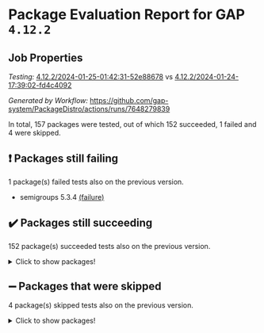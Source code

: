# Package Evaluation Report for GAP `4.12.2`

## Job Properties

*Testing:* [4.12.2/2024-01-25-01:42:31-52e88678](https://github.com/gap-system/PackageDistro/blob/data/reports/4.12.2/2024-01-25-01:42:31-52e88678) vs [4.12.2/2024-01-24-17:39:02-fd4c4092](https://github.com/gap-system/PackageDistro/blob/data/reports/4.12.2/2024-01-24-17:39:02-fd4c4092)

*Generated by Workflow:* https://github.com/gap-system/PackageDistro/actions/runs/7648279839

In total, 157 packages were tested, out of which 152 succeeded, 1 failed and 4 were skipped.

## :exclamation: Packages still failing

1 package(s) failed tests also on the previous version.
- semigroups 5.3.4 [(failure)](https://github.com/gap-system/PackageDistro/actions/runs/7648279839/job/20841419683)

## :heavy_check_mark: Packages still succeeding

152 package(s) succeeded tests also on the previous version.
<details><summary>Click to show packages!</summary>

- 4ti2interface 2023.02-04 [(success)](https://github.com/gap-system/PackageDistro/actions/runs/7648279839/job/20841398837)
- ace 5.6.2 [(success)](https://github.com/gap-system/PackageDistro/actions/runs/7648279839/job/20841399006)
- aclib 1.3.2 [(success)](https://github.com/gap-system/PackageDistro/actions/runs/7648279839/job/20841399157)
- agt 0.3.1 [(success)](https://github.com/gap-system/PackageDistro/actions/runs/7648279839/job/20841399303)
- alnuth 3.2.1 [(success)](https://github.com/gap-system/PackageDistro/actions/runs/7648279839/job/20841399462)
- anupq 3.3.0 [(success)](https://github.com/gap-system/PackageDistro/actions/runs/7648279839/job/20841399638)
- atlasrep 2.1.8 [(success)](https://github.com/gap-system/PackageDistro/actions/runs/7648279839/job/20841399809)
- autodoc 2023.06.19 [(success)](https://github.com/gap-system/PackageDistro/actions/runs/7648279839/job/20841399962)
- automata 1.15 [(success)](https://github.com/gap-system/PackageDistro/actions/runs/7648279839/job/20841400120)
- automgrp 1.3.2 [(success)](https://github.com/gap-system/PackageDistro/actions/runs/7648279839/job/20841400267)
- autpgrp 1.11 [(success)](https://github.com/gap-system/PackageDistro/actions/runs/7648279839/job/20841400422)
- cap 2024.01-05 [(success)](https://github.com/gap-system/PackageDistro/actions/runs/7648279839/job/20841400571)
- caratinterface 2.3.6 [(success)](https://github.com/gap-system/PackageDistro/actions/runs/7648279839/job/20841400735)
- cddinterface 2022.11.01 [(success)](https://github.com/gap-system/PackageDistro/actions/runs/7648279839/job/20841400896)
- circle 1.6.6 [(success)](https://github.com/gap-system/PackageDistro/actions/runs/7648279839/job/20841401076)
- classicpres 1.22 [(success)](https://github.com/gap-system/PackageDistro/actions/runs/7648279839/job/20841401219)
- cohomolo 1.6.11 [(success)](https://github.com/gap-system/PackageDistro/actions/runs/7648279839/job/20841401371)
- congruence 1.2.5 [(success)](https://github.com/gap-system/PackageDistro/actions/runs/7648279839/job/20841401525)
- corelg 1.56 [(success)](https://github.com/gap-system/PackageDistro/actions/runs/7648279839/job/20841401675)
- crime 1.6 [(success)](https://github.com/gap-system/PackageDistro/actions/runs/7648279839/job/20841401837)
- crisp 1.4.6 [(success)](https://github.com/gap-system/PackageDistro/actions/runs/7648279839/job/20841401980)
- crypting 0.10.4 [(success)](https://github.com/gap-system/PackageDistro/actions/runs/7648279839/job/20841402132)
- cryst 4.1.27 [(success)](https://github.com/gap-system/PackageDistro/actions/runs/7648279839/job/20841402269)
- crystcat 1.1.10 [(success)](https://github.com/gap-system/PackageDistro/actions/runs/7648279839/job/20841402408)
- ctbllib 1.3.7 [(success)](https://github.com/gap-system/PackageDistro/actions/runs/7648279839/job/20841402545)
- cubefree 1.19 [(success)](https://github.com/gap-system/PackageDistro/actions/runs/7648279839/job/20841402687)
- curlinterface 2.3.2 [(success)](https://github.com/gap-system/PackageDistro/actions/runs/7648279839/job/20841402818)
- cvec 2.8.1 [(success)](https://github.com/gap-system/PackageDistro/actions/runs/7648279839/job/20841402982)
- datastructures 0.3.0 [(success)](https://github.com/gap-system/PackageDistro/actions/runs/7648279839/job/20841403132)
- deepthought 1.0.6 [(success)](https://github.com/gap-system/PackageDistro/actions/runs/7648279839/job/20841403280)
- design 1.8 [(success)](https://github.com/gap-system/PackageDistro/actions/runs/7648279839/job/20841403429)
- difsets 2.3.1 [(success)](https://github.com/gap-system/PackageDistro/actions/runs/7648279839/job/20841403580)
- digraphs 1.6.3 [(success)](https://github.com/gap-system/PackageDistro/actions/runs/7648279839/job/20841403732)
- edim 1.3.7 [(success)](https://github.com/gap-system/PackageDistro/actions/runs/7648279839/job/20841403892)
- example 4.3.4 [(success)](https://github.com/gap-system/PackageDistro/actions/runs/7648279839/job/20841404039)
- examplesforhomalg 2023.10-01 [(success)](https://github.com/gap-system/PackageDistro/actions/runs/7648279839/job/20841404193)
- factint 1.6.3 [(success)](https://github.com/gap-system/PackageDistro/actions/runs/7648279839/job/20841404340)
- ferret 1.0.10 [(success)](https://github.com/gap-system/PackageDistro/actions/runs/7648279839/job/20841404489)
- fga 1.5.0 [(success)](https://github.com/gap-system/PackageDistro/actions/runs/7648279839/job/20841404674)
- fining 1.5.6 [(success)](https://github.com/gap-system/PackageDistro/actions/runs/7648279839/job/20841404818)
- float 1.0.4 [(success)](https://github.com/gap-system/PackageDistro/actions/runs/7648279839/job/20841404974)
- format 1.4.3 [(success)](https://github.com/gap-system/PackageDistro/actions/runs/7648279839/job/20841405152)
- forms 1.2.9 [(success)](https://github.com/gap-system/PackageDistro/actions/runs/7648279839/job/20841405307)
- fplsa 1.2.6 [(success)](https://github.com/gap-system/PackageDistro/actions/runs/7648279839/job/20841405463)
- fr 2.4.13 [(success)](https://github.com/gap-system/PackageDistro/actions/runs/7648279839/job/20841405619)
- francy 2.0.3 [(success)](https://github.com/gap-system/PackageDistro/actions/runs/7648279839/job/20841405780)
- fwtree 1.3 [(success)](https://github.com/gap-system/PackageDistro/actions/runs/7648279839/job/20841405961)
- gapdoc 1.6.6 [(success)](https://github.com/gap-system/PackageDistro/actions/runs/7648279839/job/20841406123)
- gauss 2023.02-04 [(success)](https://github.com/gap-system/PackageDistro/actions/runs/7648279839/job/20841406276)
- gaussforhomalg 2023.11-01 [(success)](https://github.com/gap-system/PackageDistro/actions/runs/7648279839/job/20841406423)
- gbnp 1.0.5 [(success)](https://github.com/gap-system/PackageDistro/actions/runs/7648279839/job/20841406604)
- generalizedmorphismsforcap 2024.01-01 [(success)](https://github.com/gap-system/PackageDistro/actions/runs/7648279839/job/20841406756)
- genss 1.6.8 [(success)](https://github.com/gap-system/PackageDistro/actions/runs/7648279839/job/20841406900)
- gradedmodules 2024.01-01 [(success)](https://github.com/gap-system/PackageDistro/actions/runs/7648279839/job/20841407038)
- gradedringforhomalg 2023.08-01 [(success)](https://github.com/gap-system/PackageDistro/actions/runs/7648279839/job/20841407205)
- grape 4.9.0 [(success)](https://github.com/gap-system/PackageDistro/actions/runs/7648279839/job/20841407382)
- groupoids 1.74 [(success)](https://github.com/gap-system/PackageDistro/actions/runs/7648279839/job/20841407561)
- grpconst 2.6.5 [(success)](https://github.com/gap-system/PackageDistro/actions/runs/7648279839/job/20841407710)
- guarana 0.96.3 [(success)](https://github.com/gap-system/PackageDistro/actions/runs/7648279839/job/20841407844)
- guava 3.18 [(success)](https://github.com/gap-system/PackageDistro/actions/runs/7648279839/job/20841408359)
- hap 1.61 [(success)](https://github.com/gap-system/PackageDistro/actions/runs/7648279839/job/20841408625)
- hapcryst 0.1.15 [(success)](https://github.com/gap-system/PackageDistro/actions/runs/7648279839/job/20841408774)
- hecke 1.5.3 [(success)](https://github.com/gap-system/PackageDistro/actions/runs/7648279839/job/20841408925)
- help 3.5 [(success)](https://github.com/gap-system/PackageDistro/actions/runs/7648279839/job/20841409029)
- homalg 2024.01-01 [(success)](https://github.com/gap-system/PackageDistro/actions/runs/7648279839/job/20841409204)
- homalgtocas 2023.11-01 [(success)](https://github.com/gap-system/PackageDistro/actions/runs/7648279839/job/20841409369)
- idrel 2.46 [(success)](https://github.com/gap-system/PackageDistro/actions/runs/7648279839/job/20841409523)
- images 1.3.2 [(success)](https://github.com/gap-system/PackageDistro/actions/runs/7648279839/job/20841409669)
- intpic 0.3.0 [(success)](https://github.com/gap-system/PackageDistro/actions/runs/7648279839/job/20841409824)
- io 4.8.2 [(success)](https://github.com/gap-system/PackageDistro/actions/runs/7648279839/job/20841410048)
- io_forhomalg 2023.02-04 [(success)](https://github.com/gap-system/PackageDistro/actions/runs/7648279839/job/20841410212)
- irredsol 1.4.4 [(success)](https://github.com/gap-system/PackageDistro/actions/runs/7648279839/job/20841410372)
- json 2.2.0 [(success)](https://github.com/gap-system/PackageDistro/actions/runs/7648279839/job/20841410530)
- jupyterkernel 1.5.0 [(success)](https://github.com/gap-system/PackageDistro/actions/runs/7648279839/job/20841410705)
- jupyterviz 1.5.6 [(success)](https://github.com/gap-system/PackageDistro/actions/runs/7648279839/job/20841410868)
- kan 1.37 [(success)](https://github.com/gap-system/PackageDistro/actions/runs/7648279839/job/20841411102)
- kbmag 1.5.11 [(success)](https://github.com/gap-system/PackageDistro/actions/runs/7648279839/job/20841411342)
- laguna 3.9.6 [(success)](https://github.com/gap-system/PackageDistro/actions/runs/7648279839/job/20841411544)
- liealgdb 2.2.1 [(success)](https://github.com/gap-system/PackageDistro/actions/runs/7648279839/job/20841411766)
- liepring 2.8 [(success)](https://github.com/gap-system/PackageDistro/actions/runs/7648279839/job/20841411969)
- liering 2.4.2 [(success)](https://github.com/gap-system/PackageDistro/actions/runs/7648279839/job/20841412222)
- linearalgebraforcap 2024.01-05 [(success)](https://github.com/gap-system/PackageDistro/actions/runs/7648279839/job/20841412437)
- localizeringforhomalg 2023.10-01 [(success)](https://github.com/gap-system/PackageDistro/actions/runs/7648279839/job/20841412667)
- loops 3.4.3 [(success)](https://github.com/gap-system/PackageDistro/actions/runs/7648279839/job/20841412859)
- lpres 1.0.3 [(success)](https://github.com/gap-system/PackageDistro/actions/runs/7648279839/job/20841413060)
- majoranaalgebras 1.5.1 [(success)](https://github.com/gap-system/PackageDistro/actions/runs/7648279839/job/20841413265)
- mapclass 1.4.6 [(success)](https://github.com/gap-system/PackageDistro/actions/runs/7648279839/job/20841413487)
- matgrp 0.70 [(success)](https://github.com/gap-system/PackageDistro/actions/runs/7648279839/job/20841413678)
- matricesforhomalg 2023.11-02 [(success)](https://github.com/gap-system/PackageDistro/actions/runs/7648279839/job/20841413896)
- modisom 2.5.4 [(success)](https://github.com/gap-system/PackageDistro/actions/runs/7648279839/job/20841414103)
- modulepresentationsforcap 2024.01-04 [(success)](https://github.com/gap-system/PackageDistro/actions/runs/7648279839/job/20841414299)
- modules 2024.01-01 [(success)](https://github.com/gap-system/PackageDistro/actions/runs/7648279839/job/20841414474)
- monoidalcategories 2024.01-08 [(success)](https://github.com/gap-system/PackageDistro/actions/runs/7648279839/job/20841414646)
- nconvex 2022.09-01 [(success)](https://github.com/gap-system/PackageDistro/actions/runs/7648279839/job/20841414804)
- nilmat 1.4.2 [(success)](https://github.com/gap-system/PackageDistro/actions/runs/7648279839/job/20841414994)
- nock 1.5 [(success)](https://github.com/gap-system/PackageDistro/actions/runs/7648279839/job/20841415141)
- normalizinterface 1.3.6 [(success)](https://github.com/gap-system/PackageDistro/actions/runs/7648279839/job/20841415325)
- nq 2.5.11 [(success)](https://github.com/gap-system/PackageDistro/actions/runs/7648279839/job/20841415475)
- numericalsgps 1.3.1 [(success)](https://github.com/gap-system/PackageDistro/actions/runs/7648279839/job/20841415628)
- openmath 11.5.3 [(success)](https://github.com/gap-system/PackageDistro/actions/runs/7648279839/job/20841415779)
- orb 4.9.0 [(success)](https://github.com/gap-system/PackageDistro/actions/runs/7648279839/job/20841415958)
- packagemanager 1.4.3 [(success)](https://github.com/gap-system/PackageDistro/actions/runs/7648279839/job/20841416126)
- patternclass 2.4.3 [(success)](https://github.com/gap-system/PackageDistro/actions/runs/7648279839/job/20841416289)
- permut 2.0.5 [(success)](https://github.com/gap-system/PackageDistro/actions/runs/7648279839/job/20841416457)
- polenta 1.3.10 [(success)](https://github.com/gap-system/PackageDistro/actions/runs/7648279839/job/20841416633)
- polymaking 0.8.7 [(success)](https://github.com/gap-system/PackageDistro/actions/runs/7648279839/job/20841416790)
- primgrp 3.4.4 [(success)](https://github.com/gap-system/PackageDistro/actions/runs/7648279839/job/20841417008)
- profiling 2.5.4 [(success)](https://github.com/gap-system/PackageDistro/actions/runs/7648279839/job/20841417234)
- qdistrnd 0.9.2 [(success)](https://github.com/gap-system/PackageDistro/actions/runs/7648279839/job/20841417444)
- qpa 1.35 [(success)](https://github.com/gap-system/PackageDistro/actions/runs/7648279839/job/20841417668)
- quagroup 1.8.4 [(success)](https://github.com/gap-system/PackageDistro/actions/runs/7648279839/job/20841417847)
- radiroot 2.9 [(success)](https://github.com/gap-system/PackageDistro/actions/runs/7648279839/job/20841418007)
- rcwa 4.7.1 [(success)](https://github.com/gap-system/PackageDistro/actions/runs/7648279839/job/20841418156)
- rds 1.8 [(success)](https://github.com/gap-system/PackageDistro/actions/runs/7648279839/job/20841418340)
- recog 1.4.2 [(success)](https://github.com/gap-system/PackageDistro/actions/runs/7648279839/job/20841418505)
- repndecomp 1.3.0 [(success)](https://github.com/gap-system/PackageDistro/actions/runs/7648279839/job/20841418671)
- repsn 3.1.2 [(success)](https://github.com/gap-system/PackageDistro/actions/runs/7648279839/job/20841418836)
- resclasses 4.7.3 [(success)](https://github.com/gap-system/PackageDistro/actions/runs/7648279839/job/20841418971)
- ringsforhomalg 2023.11-02 [(success)](https://github.com/gap-system/PackageDistro/actions/runs/7648279839/job/20841419118)
- sco 2023.08-01 [(success)](https://github.com/gap-system/PackageDistro/actions/runs/7648279839/job/20841419301)
- scscp 2.4.1 [(success)](https://github.com/gap-system/PackageDistro/actions/runs/7648279839/job/20841419467)
- sglppow 2.3 [(success)](https://github.com/gap-system/PackageDistro/actions/runs/7648279839/job/20841419865)
- sgpviz 0.999.5 [(success)](https://github.com/gap-system/PackageDistro/actions/runs/7648279839/job/20841420030)
- simpcomp 2.1.14 [(success)](https://github.com/gap-system/PackageDistro/actions/runs/7648279839/job/20841420205)
- singular 2023.02.09 [(success)](https://github.com/gap-system/PackageDistro/actions/runs/7648279839/job/20841420410)
- sl2reps 1.1 [(success)](https://github.com/gap-system/PackageDistro/actions/runs/7648279839/job/20841420597)
- sla 1.5.3 [(success)](https://github.com/gap-system/PackageDistro/actions/runs/7648279839/job/20841420798)
- smallgrp 1.5.3 [(success)](https://github.com/gap-system/PackageDistro/actions/runs/7648279839/job/20841420968)
- smallsemi 0.6.13 [(success)](https://github.com/gap-system/PackageDistro/actions/runs/7648279839/job/20841421176)
- sonata 2.9.6 [(success)](https://github.com/gap-system/PackageDistro/actions/runs/7648279839/job/20841421368)
- sophus 1.27 [(success)](https://github.com/gap-system/PackageDistro/actions/runs/7648279839/job/20841421568)
- sotgrps 1.2 [(success)](https://github.com/gap-system/PackageDistro/actions/runs/7648279839/job/20841421730)
- spinsym 1.5.2 [(success)](https://github.com/gap-system/PackageDistro/actions/runs/7648279839/job/20841421905)
- standardff 1.0 [(success)](https://github.com/gap-system/PackageDistro/actions/runs/7648279839/job/20841422066)
- symbcompcc 1.3.2 [(success)](https://github.com/gap-system/PackageDistro/actions/runs/7648279839/job/20841422244)
- thelma 1.3 [(success)](https://github.com/gap-system/PackageDistro/actions/runs/7648279839/job/20841422418)
- tomlib 1.2.11 [(success)](https://github.com/gap-system/PackageDistro/actions/runs/7648279839/job/20841422595)
- toolsforhomalg 2023.11-01 [(success)](https://github.com/gap-system/PackageDistro/actions/runs/7648279839/job/20841422792)
- toric 1.9.5 [(success)](https://github.com/gap-system/PackageDistro/actions/runs/7648279839/job/20841423012)
- toricvarieties 2022.07.13 [(success)](https://github.com/gap-system/PackageDistro/actions/runs/7648279839/job/20841423198)
- transgrp 3.6.5 [(success)](https://github.com/gap-system/PackageDistro/actions/runs/7648279839/job/20841423358)
- ugaly 4.1.3 [(success)](https://github.com/gap-system/PackageDistro/actions/runs/7648279839/job/20841423535)
- unipot 1.5 [(success)](https://github.com/gap-system/PackageDistro/actions/runs/7648279839/job/20841423682)
- unitlib 4.2.0 [(success)](https://github.com/gap-system/PackageDistro/actions/runs/7648279839/job/20841423852)
- utils 0.85 [(success)](https://github.com/gap-system/PackageDistro/actions/runs/7648279839/job/20841424012)
- uuid 0.7 [(success)](https://github.com/gap-system/PackageDistro/actions/runs/7648279839/job/20841424195)
- walrus 0.9991 [(success)](https://github.com/gap-system/PackageDistro/actions/runs/7648279839/job/20841424389)
- wedderga 4.10.4 [(success)](https://github.com/gap-system/PackageDistro/actions/runs/7648279839/job/20841424591)
- xmod 2.92 [(success)](https://github.com/gap-system/PackageDistro/actions/runs/7648279839/job/20841424748)
- xmodalg 1.23 [(success)](https://github.com/gap-system/PackageDistro/actions/runs/7648279839/job/20841424925)
- yangbaxter 0.10.3 [(success)](https://github.com/gap-system/PackageDistro/actions/runs/7648279839/job/20841425085)
- zeromqinterface 0.14 [(success)](https://github.com/gap-system/PackageDistro/actions/runs/7648279839/job/20841425247)
</details>

## :heavy_minus_sign: Packages that were skipped

4 package(s) skipped tests also on the previous version.
<details><summary>Click to show packages!</summary>

- browse 1.8.21 [(skipped)](https://github.com/gap-system/PackageDistro/actions/runs/7648279839/job/20840783886)
- itc 1.5.1 [(skipped)](https://github.com/gap-system/PackageDistro/actions/runs/7648279839/job/20840783886)
- polycyclic 2.16 [(skipped)](https://github.com/gap-system/PackageDistro/actions/runs/7648279839/job/20840783886)
- xgap 4.31 [(skipped)](https://github.com/gap-system/PackageDistro/actions/runs/7648279839/job/20840783886)
</details>

